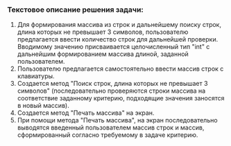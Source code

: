 ### **Текстовое описание решения задачи:**
1. Для формирования массива из строк и дальнейшему поиску строк, длина которых не превышает 3 символов, пользователю  предлагается ввести количество строк для дальнейшей проверки. Вводимому значению присваивается целочисленный тип "int" с дальнейшим формированием массива длиной, заданной пользователем.
2.  Пользователю предлагается самостоятельно ввести массив строк с клавиатуры.
3. Создается метод "Поиск строк, длина которых не превышает 3 символов" (последовательно проверяются строки массива на соответствие заданному критерию, подходящие значения заносятся в новый массив).
4. Создается метод "Печать массива" на экран.
5. При помощи метода "Печать массива", на экран последовательно выводятся введенный пользователем массив строк и массив, сформированный согласно требуемому в задаче критерию.